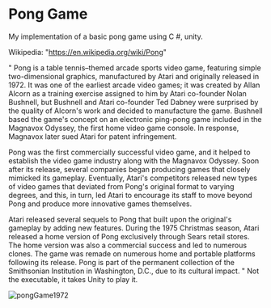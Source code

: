 # Pong Game

My implementation of a basic pong game using C #, unity.

Wikipedia: "https://en.wikipedia.org/wiki/Pong"

"
  Pong is a table tennis–themed arcade sports video game, featuring simple two-dimensional graphics, manufactured by Atari and originally released in 1972. It was one of the earliest arcade video games; it was created by Allan Alcorn as a training exercise assigned to him by Atari co-founder Nolan Bushnell, but Bushnell and Atari co-founder Ted Dabney were surprised by the quality of Alcorn's work and decided to manufacture the game. Bushnell based the game's concept on an electronic ping-pong game included in the Magnavox Odyssey, the first home video game console. In response, Magnavox later sued Atari for patent infringement.

  Pong was the first commercially successful video game, and it helped to establish the video game industry along with the Magnavox Odyssey. Soon after its release, several companies began producing games that closely mimicked its gameplay. Eventually, Atari's competitors released new types of video games that deviated from Pong's original format to varying degrees, and this, in turn, led Atari to encourage its staff to move beyond Pong and produce more innovative games themselves.

  Atari released several sequels to Pong that built upon the original's gameplay by adding new features. During the 1975 Christmas season, Atari released a home version of Pong exclusively through Sears retail stores. The home version was also a commercial success and led to numerous clones. The game was remade on numerous home and portable platforms following its release. Pong is part of the permanent collection of the Smithsonian Institution in Washington, D.C., due to its cultural impact.
"
Not the executable, it takes Unity to play it.

![pongGame1972](https://user-images.githubusercontent.com/74788707/128615164-1aa54030-4240-4bf6-ab35-1588e5b98f2a.gif)
